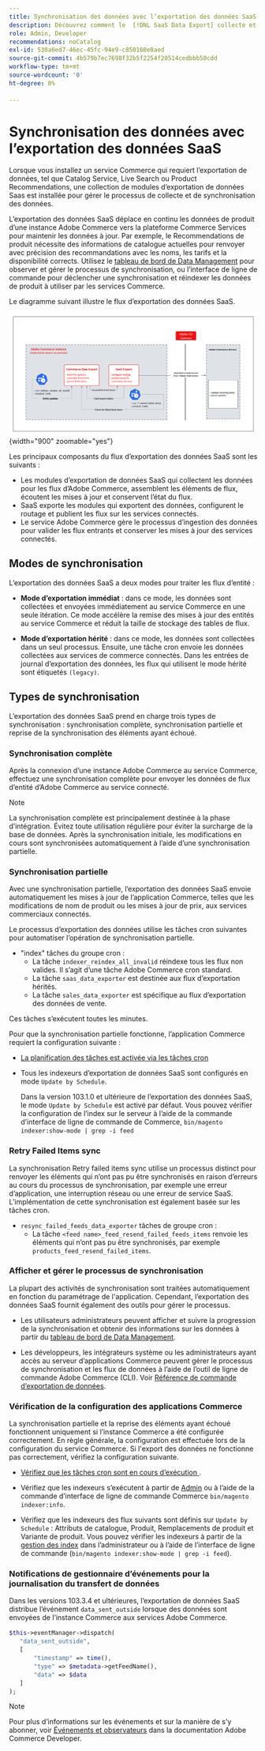 ```yaml
---
title: Synchronisation des données avec l’exportation des données SaaS
description: Découvrez comment le  [!DNL SaaS Data Export] collecte et synchronise les données entre les instances Adobe Commerce et les services SaaS connectés.
role: Admin, Developer
recommendations: noCatalog
exl-id: 530a6ed7-46ec-45fc-94e9-c850168e8aed
source-git-commit: 4b579b7ec7698f32b5f2254f20514cedbbb50cdd
workflow-type: tm+mt
source-wordcount: '0'
ht-degree: 0%

---
```


# Synchronisation des données avec l’exportation des données SaaS

Lorsque vous installez un service Commerce qui requiert l’exportation de données, tel que Catalog Service, Live Search ou Product Recommendations, une collection de modules d’exportation de données Saas est installée pour gérer le processus de collecte et de synchronisation des données.

L’exportation des données SaaS déplace en continu les données de produit d’une instance Adobe Commerce vers la plateforme Commerce Services pour maintenir les données à jour. Par exemple, le Recommendations de produit nécessite des informations de catalogue actuelles pour renvoyer avec précision des recommandations avec les noms, les tarifs et la disponibilité corrects. Utilisez le [tableau de bord de Data Management](https://experienceleague.adobe.com/en/docs/commerce-merchant-services/user-guides/data-services/catalog-sync) pour observer et gérer le processus de synchronisation, ou l’interface de ligne de commande pour déclencher une synchronisation et réindexer les données de produit à utiliser par les services Commerce.

Le diagramme suivant illustre le flux d’exportation des données SaaS.

![Flux de collecte et de synchronisation d’exportation des données SaaS pour Adobe Commerce](assets/data-export-flow.png){width="900" zoomable="yes"}

Les principaux composants du flux d’exportation des données SaaS sont les suivants :

- Les modules d’exportation de données SaaS qui collectent les données pour les flux d’Adobe Commerce, assemblent les éléments de flux, écoutent les mises à jour et conservent l’état du flux.
- SaaS exporte les modules qui exportent des données, configurent le routage et publient les flux sur les services connectés.
- Le service Adobe Commerce gère le processus d’ingestion des données pour valider les flux entrants et conserver les mises à jour des services connectés.

## Modes de synchronisation

L’exportation des données SaaS a deux modes pour traiter les flux d’entité :

- **Mode d’exportation immédiat** : dans ce mode, les données sont collectées et envoyées immédiatement au service Commerce en une seule itération. Ce mode accélère la remise des mises à jour des entités au service Commerce et réduit la taille de stockage des tables de flux.

- **Mode d’exportation hérité** : dans ce mode, les données sont collectées dans un seul processus. Ensuite, une tâche cron envoie les données collectées aux services de commerce connectés. Dans les entrées de journal d’exportation des données, les flux qui utilisent le mode hérité sont étiquetés `(legacy)`.

## Types de synchronisation

L’exportation des données SaaS prend en charge trois types de synchronisation : synchronisation complète, synchronisation partielle et reprise de la synchronisation des éléments ayant échoué.

### Synchronisation complète

Après la connexion d’une instance Adobe Commerce au service Commerce, effectuez une synchronisation complète pour envoyer les données de flux d’entité d’Adobe Commerce au service connecté.

>[!NOTE]
>
>La synchronisation complète est principalement destinée à la phase d’intégration. Évitez toute utilisation régulière pour éviter la surcharge de la base de données. Après la synchronisation initiale, les modifications en cours sont synchronisées automatiquement à l’aide d’une synchronisation partielle.

### Synchronisation partielle

Avec une synchronisation partielle, l’exportation des données SaaS envoie automatiquement les mises à jour de l’application Commerce, telles que les modifications de nom de produit ou les mises à jour de prix, aux services commerciaux connectés.

Le processus d’exportation des données utilise les tâches cron suivantes pour automatiser l’opération de synchronisation partielle.

- &quot;index&quot; tâches du groupe cron :
   - La tâche `indexer_reindex_all_invalid` réindexe tous les flux non valides. Il s’agit d’une tâche Adobe Commerce cron standard.
   - La tâche `saas_data_exporter` est destinée aux flux d’exportation hérités.
   - La tâche `sales_data_exporter` est spécifique au flux d’exportation des données de vente.

Ces tâches s’exécutent toutes les minutes.

Pour que la synchronisation partielle fonctionne, l’application Commerce requiert la configuration suivante :

- [La planification des tâches est activée via les tâches cron](https://experienceleague.adobe.com/docs/commerce-operations/installation-guide/next-steps/configuration.html)

- Tous les indexeurs d’exportation de données SaaS sont configurés en mode `Update by Schedule`.

  Dans la version 103.1.0 et ultérieure de l’exportation des données SaaS, le mode `Update by Schedule` est activé par défaut. Vous pouvez vérifier la configuration de l’index sur le serveur à l’aide de la commande d’interface de ligne de commande de Commerce, `bin/magento indexer:show-mode | grep -i feed`

### Retry Failed Items sync

La synchronisation Retry failed items sync utilise un processus distinct pour renvoyer les éléments qui n’ont pas pu être synchronisés en raison d’erreurs au cours du processus de synchronisation, par exemple une erreur d’application, une interruption réseau ou une erreur de service SaaS. L’implémentation de cette synchronisation est également basée sur les tâches cron.

- `resync_failed_feeds_data_exporter` tâches de groupe cron :
   - La tâche `<feed name>_feed_resend_failed_feeds_items` renvoie les éléments qui n’ont pas pu être synchronisés, par exemple `products_feed_resend_failed_items`.

### Afficher et gérer le processus de synchronisation

La plupart des activités de synchronisation sont traitées automatiquement en fonction du paramétrage de l&#39;application. Cependant, l’exportation des données SaaS fournit également des outils pour gérer le processus.

- Les utilisateurs administrateurs peuvent afficher et suivre la progression de la synchronisation et obtenir des informations sur les données à partir du [tableau de bord de Data Management](https://experienceleague.adobe.com/en/docs/commerce-admin/systems/data-transfer/data-dashboard).

- Les développeurs, les intégrateurs système ou les administrateurs ayant accès au serveur d’applications Commerce peuvent gérer le processus de synchronisation et les flux de données à l’aide de l’outil de ligne de commande Adobe Commerce (CLI). Voir [Référence de commande d’exportation de données](data-export-cli-commands.md).

### Vérification de la configuration des applications Commerce

La synchronisation partielle et la reprise des éléments ayant échoué fonctionnent uniquement si l’instance Commerce a été configurée correctement. En règle générale, la configuration est effectuée lors de la configuration du service Commerce. Si l&#39;export des données ne fonctionne pas correctement, vérifiez la configuration suivante.

- [ Vérifiez que les tâches cron sont en cours d’exécution ](https://experienceleague.adobe.com/en/docs/commerce-knowledge-base/kb/troubleshooting/miscellaneous/cron-readiness-check-issues).

- Vérifiez que les indexeurs s’exécutent à partir de [Admin](https://experienceleague.adobe.com/en/docs/commerce-admin/systems/tools/index-management) ou à l’aide de la commande d’interface de ligne de commande Commerce `bin/magento indexer:info`.

- Vérifiez que les indexeurs des flux suivants sont définis sur `Update by Schedule` : Attributs de catalogue, Produit, Remplacements de produit et Variante de produit. Vous pouvez vérifier les indexeurs à partir de la [gestion des index](https://experienceleague.adobe.com/en/docs/commerce-admin/systems/tools/index-management) dans l’administrateur ou à l’aide de l’interface de ligne de commande (`bin/magento indexer:show-mode | grep -i feed`).

### Notifications de gestionnaire d’événements pour la journalisation du transfert de données

Dans les versions 103.3.4 et ultérieures, l’exportation de données SaaS distribue l’événement `data_sent_outside` lorsque des données sont envoyées de l’instance Commerce aux services Adobe Commerce.

```php
$this->eventManager->dispatch(
   "data_sent_outside",
   [
       "timestamp" => time(),
       "type" => $metadata->getFeedName(),
       "data" => $data
   ]
);
```

>[!NOTE]
>
>Pour plus d’informations sur les événements et sur la manière de s’y abonner, voir [Événements et observateurs](https://developer.adobe.com/commerce/php/development/components/events-and-observers) dans la documentation Adobe Commerce Developer.